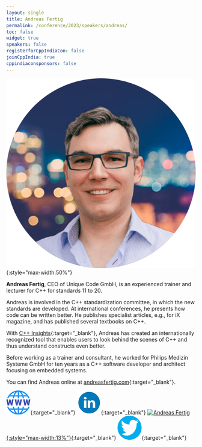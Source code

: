 ```yaml
---
layout: single
title: Andreas Fertig
permalink: /conference/2023/speakers/andreas/
toc: false
widget: true
speakers: false
registerforCppIndiaCon: false
joinCppIndia: true
cppindiaconsponsors: false
---
```

![Andreas Fertig](/conference/2023/graphics/speakers/andreas.png "Andreas Fertig"){:style="max-width:50%"}

**Andreas Fertig**, CEO of Unique Code GmbH, is an experienced trainer and lecturer for C++ for standards 11 to 20. 
 
Andreas is involved in the C++ standardization committee, in which the new standards are developed. At international conferences, he presents how code can be written better. He publishes specialist articles, e.g., for iX magazine, and has published several textbooks on C++. 
 
With [C++ Insights](https://cppinsights.io){:target="_blank"}, Andreas has created an internationally recognized tool that enables users to look behind the scenes of C++ and thus understand constructs even better. 
 
Before working as a trainer and consultant, he worked for Philips Medizin Systeme GmbH for ten years as a C++ software developer and architect focusing on embedded systems. 
 
You can find Andreas online at [andreasfertig.com](andreasfertig.com){:target="_blank"}.  

[![Andreas Fertig](/assets/images/www.png "Andreas Fertig")](https://andreasfertig.com/){:target="_blank"}
[![Andreas Fertig](/assets/images/linkedin.png "Andreas Fertig")](https://de.linkedin.com/in/andreasfertig){:target="_blank"}
[![Andreas Fertig](https://github.githubassets.com/images/modules/logos_page/GitHub-Mark.png "Andreas Fertig"){:style="max-width:13%"}](https://github.com/andreasfertig){:target="_blank"}
[![Andreas Fertig](/assets/images/twitter.png "Andreas Fertig")](https://twitter.com/Andreas__Fertig){:target="_blank"}
<pre>











































</pre>